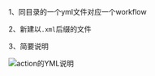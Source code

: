 1、同目录的一个yml文件对应一个workflow

2、新建以`.xml`后缀的文件

3、简要说明

![action的YML说明](https://github.com/Zero-S1/JD_tools/blob/master/p/action%E7%9A%84YML%E8%AF%B4%E6%98%8E.png)

